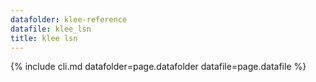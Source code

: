 ```yaml
---
datafolder: klee-reference
datafile: klee_lsn
title: klee lsn
---
```

{% include cli.md datafolder=page.datafolder datafile=page.datafile %}
